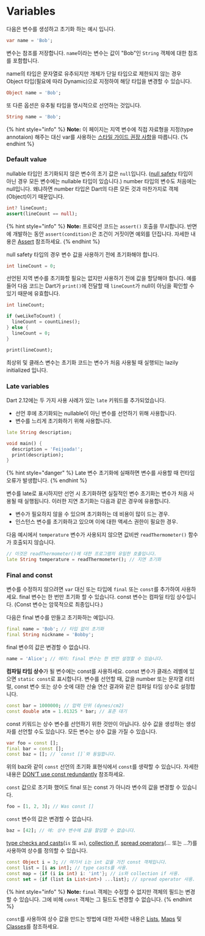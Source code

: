 # Variables

다음은 변수를 생성하고 초기화 하는 예시 입니다.

```dart
var name = 'Bob';
```

변수는 참조를 저장합니다. `name`이라는 변수는 값이 "Bob"인 `String` 객체에 대한 참조를 포함합니다.

name의 타입은 문자열로 유추되지만 개체가 단일 타입으로 제한되지 않는 경우 Object 타입(필요에 따라 Dynamic)으로 지정하여 해당 타입을 변경할 수 있습니다.

```dart
Object name = 'Bob';
```

또 다른 옵션은 유추될 타입을 명시적으로 선언하는 것입니다.

```dart
String name = 'Bob';
```

{% hint style="info" %}
**Note:** 이 페이지는 지역 변수에 직접 자료형을 지정(type annotaion) 해주는 대신 var를 사용하는 [스타일 가이드 권장 사항](https://dart.dev/guides/language/effective-dart/design#types)을 따릅니다.
{% endhint %}

### Default value

nullable 타입인 초기화되지 않은 변수의 초기 값은 `null`입니다. ([null safety](https://dart.dev/null-safety) 타입이 아닌 경우 모든 변수에는 nullable 타입이 있습니다.) number 타입의 변수도 처음에는 null입니다. 왜냐하면 number 타입은 Dart의 다른 모든 것과 마찬가지로 객체(Object)이기 때문입니다.

```dart
int? lineCount;
assert(lineCount == null);
```

{% hint style="info" %}
**Note:** 프로덕션 코드는 `assert()` 호출을 무시합니다. 반면에 개발하는 동안 `assert(condition)`은 조건이 거짓이면 예외를 던집니다. 자세한 내용은 [Assert](https://dart.dev/guides/language/language-tour#assert) 참조하세요.
{% endhint %}

null safety 타입의 경우 변수 값을 사용하기 전에 초기화해야 합니다.

```dart
int lineCount = 0;
```

선언된 지역 변수를 초기화할 필요는 없지만 사용하기 전에 값을 할당해야 합니다. 예를 들어 다음 코드는 Dart가 `print()`에 전달할 때 `lineCount`가 null이 아님을 확인할 수 있기 때문에 유효합니다.

```dart
int lineCount;

if (weLikeToCount) {
  lineCount = countLines();
} else {
  lineCount = 0;
}

print(lineCount);
```

최상위 및 클래스 변수는 초기화 코드는 변수가 처음 사용될 때 실행되는 lazily initialized 입니다.

### Late variables

Dart 2.12에는 두 가지 사용 사례가 있는 `late` 키워드를 추가되었습니다.

* 선언 후에 초기화되는 nullable이 아닌 변수를 선언하기 위해 사용합니다.
* 변수를 느리게 초기화하기 위해 사용합니다.

```dart
late String description;

void main() {
  description = 'Feijoada!';
  print(description);
}
```

{% hint style="danger" %}
Late 변수 초기화에 실패하면 변수를 사용할 때 런타임 오류가 발생합니다.
{% endhint %}

변수를 late로 표시하지만 선언 시 초기화하면 실질적인 변수 초기화는 변수가 처음 사용될 때 실행됩니다. 이러한 지연 초기화는 다음과 같은 경우에 유용합니다.

* 변수가 필요하지 않을 수 있으며 초기화하는 데 비용이 많이 드는 경우.
* 인스턴스 변수를 초기화하고 있으며 이에 대한 액세스 권한이 필요한 경우.

다음 예시에서 `temperature` 변수가 사용되지 않으면 값비싼 `readThermometer()` 함수가 호출되지 않습니다.

```dart
// 이것은 readThermometer()에 대한 프로그램의 유일한 호출입니다.
late String temperature = readThermometer(); // 지연 초기화
```

### Final and const

변수를 수정하지 않으려면 `var` 대신 또는 타입에 `final` 또는 `const`를 추가하여 사용하세요. final 변수는 한 번만 초기화 할 수 있습니다. const 변수는 컴파일 타임 상수입니다. (Const 변수는 암묵적으로 최종입니다.)

다음은 final 변수를 만들고 초기화하는 예입니다.

```dart
final name = 'Bob'; // 타입 없이 초기화
final String nickname = 'Bobby';
```

final 변수의 값은 변경할 수 없습니다.

```dart
name = 'Alice'; // 에러: final 변수는 한 번만 설정할 수 있습니다.
```

**컴파일 타임 상수**가 될 변수에는 const를 사용하세요. const 변수가 클래스 레벨에 있으면 `static const`로 표시합니다. 변수를 선언할 때, 값을 number 또는 문자열 리터럴, const 변수 또는 상수 숫에 대한 산술 연산 결과와 같은 컴파일 타임 상수로 설정합니다.

```dart
const bar = 1000000; // 압력 단위 (dynes/cm2)
const double atm = 1.01325 * bar; // 표준 대기
```

const 키워드는 상수 변수를 선언하기 위한 것만이 아닙니다. 상수 값을 생성하는 생성자를 선언할 수도 있습니다. 모든 변수는 상수 값을 가질 수 있습니다.

```dart
var foo = const [];
final bar = const [];
const baz = []; // `const []`와 동일합니다.
```

위의 baz와 같이 `const` 선언의 초기화 표현식에서 `const`를 생략할 수 있습니다. 자세한 내용은 [DON’T use const redundantly](https://dart.dev/guides/language/effective-dart/usage#dont-use-const-redundantly) 참조하세요.

`const` 값으로 초기화 했어도 final 또는 const 가 아니라 변수의 값을 변경할 수 있습니다.

```dart
foo = [1, 2, 3]; // Was const []
```

`const` 변수의 값은 변경할 수 없습니다.

```dart
baz = [42]; // 에: 상수 변수에 값을 할당할 수 없습니다.
```

[type checks and casts](https://dart.dev/guides/language/language-tour#type-test-operators)(`is` 또 `as`), [collection if](https://dart.dev/guides/language/language-tour#collection-operators), [spread operators](https://dart.dev/guides/language/language-tour#spread-operator)(... 또는 ...?)를 사용하여 상수를 정의할 수 있습니다.

```dart
const Object i = 3; // 여기서 i는 int 값을 가진 const 객체입니다.
const list = [i as int]; // type casts를 사용.
const map = {if (i is int) i: 'int'}; // is와 collection if 사용.
const set = {if (list is List<int>) ...list}; // spread operator 사용.
```

{% hint style="info" %}
**Note:** `final` 객체는 수정할 수 없지만 객체의 필드는 변경할 수 있습니다. 그에 비해 `const` 객체는 그 필드도 변경할 수 없습니다.
{% endhint %}

`const`를 사용하여 상수 값을 만드는 방법에 대한 자세한 내용은 [Lists](https://dart.dev/guides/language/language-tour#lists), [Maps](https://dart.dev/guides/language/language-tour#maps) 및 [Classes](https://dart.dev/guides/language/language-tour#classes)를 참조하세요.
